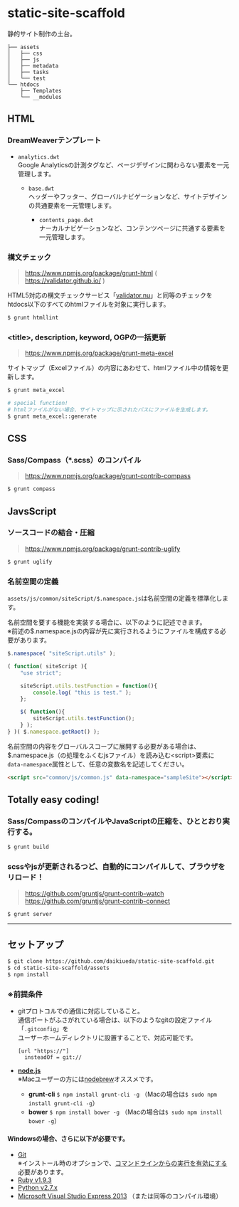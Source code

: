 static-site-scaffold
====================

静的サイト制作の土台。

```
├── assets
│   ├── css
│   ├── js
│   ├── metadata
│   ├── tasks
│   └── test
└── htdocs
    ├── Templates
    └── __modules
```


## HTML

### DreamWeaverテンプレート

* `analytics.dwt`  
  Google Analyticsの計測タグなど、ページデザインに関わらない要素を一元管理します。

  * `base.dwt`  
    ヘッダーやフッター、グローバルナビゲーションなど、サイトデザインの共通要素を一元管理します。

    * `contents_page.dwt`  
      ナーカルナビゲーションなど、コンテンツページに共通する要素を一元管理します。

### 構文チェック

> https://www.npmjs.org/package/grunt-html ( https://validator.github.io/ )

HTML5対応の構文チェックサービス「[validator.nu](http://validator.nu/)」と同等のチェックを  
htdocs以下のすべてのhtmlファイルを対象に実行します。

```Bash
$ grunt htmllint
```

### &lt;title&gt;, description, keyword, OGPの一括更新

> https://www.npmjs.org/package/grunt-meta-excel

サイトマップ（Excelファイル）の内容にあわせて、htmlファイル中の情報を更新します。

```Bash
$ grunt meta_excel

# special function!
# htmlファイルがない場合、サイトマップに示されたパスにファイルを生成します。
$ grunt meta_excel::generate
```


## CSS

### Sass/Compass（*.scss）のコンパイル

> https://www.npmjs.org/package/grunt-contrib-compass

```Bash
$ grunt compass
```


## JavsScript

### ソースコードの結合・圧縮

> https://www.npmjs.org/package/grunt-contrib-uglify

```Bash
$ grunt uglify
```
### 名前空間の定義

`assets/js/common/siteScript/$.namespace.js`は名前空間の定義を標準化します。

名前空間を要する機能を実装する場合に、以下のように記述できます。  
※前述の$.namespace.jsの内容が先に実行されるようにファイルを構成する必要があります。

```JavaScript
$.namespace( "siteScript.utils" );

( function( siteScript ){
    "use strict";

    siteScript.utils.testFunction = function(){
        console.log( "this is test." );
    };

    $( function(){
        siteScript.utils.testFunction();
    } );
} )( $.namespace.getRoot() );
```

名前空間の内容をグローバルスコープに展開する必要がある場合は、  
$.namespace.js（の処理をふくむjsファイル）を読み込む&lt;script&gt;要素に  
`data-namespace`属性として、任意の変数名を記述してください。

```HTML
<script src="common/js/common.js" data-namespace="sampleSite"></script>
```


## Totally easy coding!

### Sass/CompassのコンパイルやJavaScriptの圧縮を、ひととおり実行する。

```Bash
$ grunt build
```

### scssやjsが更新されるつど、自動的にコンパイルして、ブラウザをリロード！

> https://github.com/gruntjs/grunt-contrib-watch  
https://github.com/gruntjs/grunt-contrib-connect

```Bash
$ grunt server
```


--------


## セットアップ

```Bash
$ git clone https://github.com/daikiueda/static-site-scaffold.git
$ cd static-site-scaffold/assets
$ npm install
```

### ※前提条件

* gitプロトコルでの通信に対応していること。  
  通信ポートがふさがれている場合は、以下のようなgitの設定ファイル「```.gitconfig```」を  
  ユーザーホームディレクトリに設置することで、対応可能です。
  ```
  [url "https://"]
    insteadOf = git://
  ```

* __[node.js](http://nodejs.org/)__  
  ※Macユーザーの方には[nodebrew](https://github.com/hokaccha/nodebrew)オススメです。
  * __grunt-cli__ ```$ npm install grunt-cli -g``` （Macの場合は```$ sudo npm install grunt-cli -g```）
  * __bower__ ```$ npm install bower -g``` （Macの場合は```$ sudo npm install bower -g```）


#### Windowsの場合、さらに以下が必要です。

* [Git](http://git-scm.com/downloads)  
  ※インストール時のオプションで、[コマンドラインからの実行を有効にする](http://bower.io/#a-note-for-windows-users)必要があります。
* [Ruby v1.9.3](http://rubyinstaller.org/downloads/)
* [Python v2.7.x](http://www.python.jp/download/)
* [Microsoft Visual Studio Express 2013](http://www.microsoft.com/ja-jp/download/details.aspx?id=40787) （または同等のコンパイル環境）

